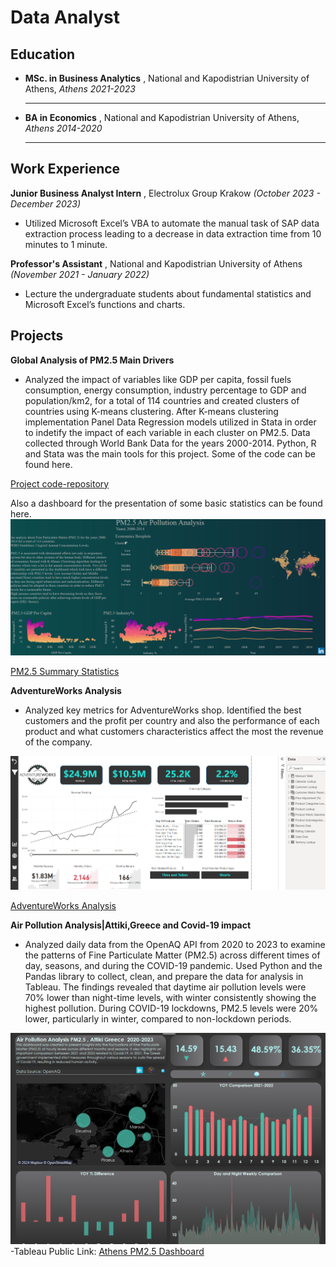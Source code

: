 # Data Analyst

## Education 
- **MSc. in  Business Analytics** , National and Kapodistrian University of Athens, _Athens 2021-2023_

  -----
  
- **BA in Economics** , National and Kapodistrian University of Athens, _Athens 2014-2020_

  -----

## Work Experience
**Junior Business Analyst Intern** , Electrolux Group Krakow  _(October 2023 - December 2023)_
- Utilized Microsoft Excel’s VBA to automate the manual task of SAP data extraction process leading to a
decrease in data extraction time from 10 minutes to 1 minute.

**Professor's Assistant** , National and Kapodistrian University of Athens  _(November 2021 - January 2022)_ 
- Lecture the undergraduate students about fundamental statistics and Microsoft Excel’s functions and
charts. 

## Projects
**Global Analysis of PM2.5 Main Drivers**

- Analyzed the impact of variables like GDP per capita, fossil fuels consumption, energy consumption, industry percentage to GDP and population/km2, for a total of 114 countries and created clusters of countries using K-means clustering. After K-means clustering implementation Panel Data Regression models utilized in Stata in order to indetify the impact of each variable in each cluster on PM2.5. Data collected through World Bank Data for the years 2000-2014. Python, R and Stata was the main tools for this project. Some of the code can be found here.
  
[Project code-repository](https://github.com/Yannishal/Python_projects/tree/main/air_pollution_project)

Also a dashboard for the presentation of some basic statistics can be found here.
![Tableau Statistics Dashboard PM2.5](./images/tableau.png)

[PM2.5 Summary Statistics](https://public.tableau.com/app/profile/ioannis.chal/viz/PM2_5AirPollutionAnalysis2000-2014/PM2_5AirPollution2000-2014)


**AdventureWorks Analysis**

- Analyzed key metrics for AdventureWorks shop. Identified the best customers and the profit per country and also the performance of each product and what customers characteristics affect the most the revenue of the company.

![Maven Market Analysis Dashboard](./images/main_dashboard.png)

[AdventureWorks Analysis](https://github.com/Yannishal/Power_BI_repository)

**Air Pollution Analysis|Attiki,Greece and Covid-19 impact**

- Analyzed daily data from the OpenAQ API from 2020 to 2023 to examine the patterns of Fine Particulate Matter (PM2.5) across different times of day, seasons, and during the COVID-19 pandemic. Used Python and the Pandas library to collect, clean, and prepare the data for analysis in Tableau. The findings revealed that daytime air pollution levels were 70% lower than night-time levels, with winter consistently showing the highest pollution. During COVID-19 lockdowns, PM2.5 levels were 20% lower, particularly in winter, compared to non-lockdown periods. 

![Air Pollution Analysis-Attiki,Greece and Covid-19 impact](./images/tableau_air_pollution.png)
-Tableau Public Link: [Athens PM2.5 Dashboard](https://public.tableau.com/app/profile/ioannis.chal/viz/AirPollutionAnalysisPM2_5AttikiGreece2020-2023/AirPollutionAnalysisAttikiGreece)
